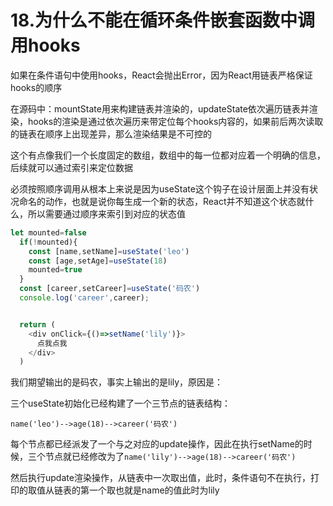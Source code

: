# 18.为什么不能在循环条件嵌套函数中调用hooks

如果在条件语句中使用hooks，React会抛出Error，因为React用链表严格保证hooks的顺序

在源码中：mountState用来构建链表并渲染的，updateState依次遍历链表并渲染，hooks的渲染是通过依次遍历来带定位每个hooks内容的，如果前后两次读取的链表在顺序上出现差异，那么渲染结果是不可控的

这个有点像我们一个长度固定的数组，数组中的每一位都对应着一个明确的信息，后续就可以通过索引来定位数据

必须按照顺序调用从根本上来说是因为useState这个钩子在设计层面上并没有状况命名的动作，也就是说你每生成一个新的状态，React并不知道这个状态就什么，所以需要通过顺序来索引到对应的状态值

```js
let mounted=false
  if(!mounted){
    const [name,setName]=useState('leo')
    const [age,setAge]=useState(18)
    mounted=true
  }
  const [career,setCareer]=useState('码农')
  console.log('career',career);


  return (
    <div onClick={()=>setName('lily')}>
      点我点我
    </div>
  )
```

我们期望输出的是码农，事实上输出的是lily，原因是：

三个useState初始化已经构建了一个三节点的链表结构：

`name('leo')-->age(18)-->career('码农')`

每个节点都已经派发了一个与之对应的update操作，因此在执行setName的时候，三个节点就已经修改为了`name('lily')-->age(18)-->career('码农')`

然后执行update渲染操作，从链表中一次取出值，此时，条件语句不在执行，打印的取值从链表的第一个取也就是name的值此时为lily